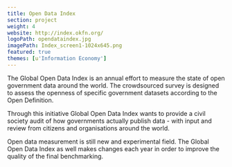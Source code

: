 ```yaml
---
title: Open Data Index
section: project
weight: 4
website: http://index.okfn.org/
logoPath: opendataindex.jpg
imagePath: Index_screen1-1024x645.png
featured: true
themes: [u'Information Economy']
---
```


The Global Open Data Index is an annual effort to measure the state of open government data around the world. The crowdsourced survey is designed to assess the openness of specific government datasets according to the Open Definition.

<!--more-->Through this initiative Global Open Data Index wants to provide a civil society audit of how governments actually publish data - with input and review from citizens and organisations around the world.

Open data measurement is still new and experimental field. The Global Open Data Index as well makes changes each year in order to improve the quality of the final benchmarking.
